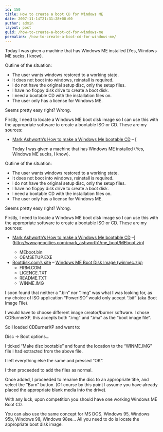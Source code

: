 ```yaml
---
id: 150
title: How to create a boot CD for Windows ME
date: 2007-11-14T21:31:28+00:00
author: admin
layout: post
guid: /how-to-create-a-boot-cd-for-windows-me
permalink: /how-to-create-a-boot-cd-for-windows-me/
---
```

<p class="lead">
  Today I was given a machine that has Windows ME installed (Yes, Windows ME sucks, I know).
</p>

Outline of the situation:

  * The user wants windows restored to a working state.
  * It does not boot into windows, reinstall is required.
  * I do not have the original setup disc, only the setup files.
  * I have no floppy disk drive to create a boot disk.
  * I need a bootable CD with the installation files on.
  * The user only has a license for Windows ME.

<!--more-->Seems pretty easy right? Wrong.

Firstly, I need to locate a Windows ME boot disk image so I can use this with the appropriate software to create a bootable ISO or CD. These are my sources:

  * [Mark Ashworth&#8217;s How to make a Windows Me bootable CD](http://www.geocities.com/mark_ashworth1/me_boot/winmeboot.html) &#8211; [<p class="lead">
  Today I was given a machine that has Windows ME installed (Yes, Windows ME sucks, I know).
</p>

Outline of the situation:

  * The user wants windows restored to a working state.
  * It does not boot into windows, reinstall is required.
  * I do not have the original setup disc, only the setup files.
  * I have no floppy disk drive to create a boot disk.
  * I need a bootable CD with the installation files on.
  * The user only has a license for Windows ME.

<!--more-->Seems pretty easy right? Wrong.

Firstly, I need to locate a Windows ME boot disk image so I can use this with the appropriate software to create a bootable ISO or CD. These are my sources:

  * [Mark Ashworth&#8217;s How to make a Windows Me bootable CD](http://www.geocities.com/mark_ashworth1/me_boot/winmeboot.html) &#8211;](http://www.geocities.com/mark_ashworth1/me_boot/MEboot.zip) </p> 
      * MEboot.bin
      * OEMSETUP.EXE
  * [Bootdisk.com&#8217;s site](http://www.bootdisk.com/bootdisk.htm) &#8211; [Windows ME Boot Disk Image (winmec.zip)](http://1gighost.net/virginia/winmec.zip) 
      * FIRM.COM
      * LICENCE.TXT
      * README.TXT
      * WINME.IMG

I soon found that neither a &#8220;.bin&#8221; nor &#8220;.img&#8221; was what I was looking for, as my choice of ISO application &#8220;PowerISO&#8221; would only accept &#8220;.bif&#8221; (aka Boot Image File).

I would have to choose different image creator/burner software. I chose CDBurnerXP, this accepts both &#8220;.img&#8221; and &#8220;.ima&#8221; as the &#8220;boot image file&#8221;.

So I loaded CDBurnerXP and went to:

Disc -> Boot options&#8230;

I ticked &#8220;Make disc bootable&#8221; and found the location to the &#8220;WINME.IMG&#8221; file I had extracted from the above file.

I left everything else the same and pressed &#8220;OK&#8221;.

I then proceeded to add the files as normal.

Once added, I proceeded to rename the disc to an appropriate title, and select the &#8220;Burn&#8221; button. (Of course by this point I assume you have already placed the appropriate blank media into the drive).

With any luck, upon competition you should have one working Windows ME Boot CD.

You can also use the same concept for MS DOS, Windows 95, Windows 95b, Windows 98, Windows 98se&#8230; All you need to do is locate the appropriate boot disk image.